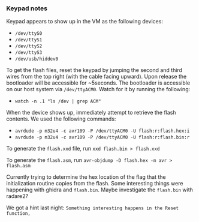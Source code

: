 ### Keypad notes

Keypad appears to show up in the VM as the following devices:
* `/dev/ttyS0`
* `/dev/ttyS1`
* `/dev/ttyS2`
* `/dev/ttyS3`
* `/dev/usb/hiddev0`

To get the flash files, reset the keypad by jumping the second and third wires
from the top right (with the cable facing upward).  Upon release the bootloader
will be accessible for ~5seconds.  The bootloader is accessible on our host
system via `/dev/ttyACM0`.  Watch for it by running the following: 
* `watch -n .1 "ls /dev | grep ACM"`

When the device shows up, immediately attempt to retrieve the flash contents.
We used the following commands:

* `avrdude -p m32u4 -c avr109 -P /dev/ttyACM0 -U flash:r:flash.hex:i`
* `avrdude -p m32u4 -c avr109 -P /dev/ttyACM0 -U flash:r:flash.bin:r`

To generate the `flash.xxd` file, run `xxd flash.bin > flash.xxd`

To generate the `flash.asm`, run `avr-objdump -D flash.hex -m avr > flash.asm`

Currently trying to determine the hex location of the flag that the
initialization routine copies from the flash.  Some interesting things were
happening with ghidra and `flash.bin`.  Maybe investigate the `flash.bin` with
radare2?

We got a hint last night: `Something interesting happens in the Reset function,`


